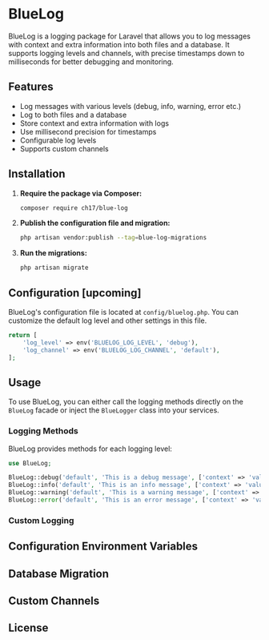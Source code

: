 # BlueLog

BlueLog is a logging package for Laravel that allows you to log messages with context and extra information into both files and a database. It supports logging levels and channels, with precise timestamps down to milliseconds for better debugging and monitoring.

## Features

- Log messages with various levels (debug, info, warning, error etc.)
- Log to both files and a database
- Store context and extra information with logs
- Use millisecond precision for timestamps
- Configurable log levels
- Supports custom channels

## Installation

1. **Require the package via Composer:**

   ```bash
   composer require ch17/blue-log
   ```

2. **Publish the configuration file and migration:**

   ```bash
   php artisan vendor:publish --tag=blue-log-migrations
   ```

3. **Run the migrations:**

   ```bash
   php artisan migrate
   ```

## Configuration [upcoming]

BlueLog's configuration file is located at `config/bluelog.php`. You can customize the default log level and other settings in this file.

```php
return [
    'log_level' => env('BLUELOG_LOG_LEVEL', 'debug'),
    'log_channel' => env('BLUELOG_LOG_CHANNEL', 'default'),
];
```

## Usage

To use BlueLog, you can either call the logging methods directly on the `BlueLog` facade or inject the `BlueLogger` class into your services.

### Logging Methods

BlueLog provides methods for each logging level:

```php
use BlueLog;

BlueLog::debug('default', 'This is a debug message', ['context' => 'value'], ['extra' => 'value']);
BlueLog::info('default', 'This is an info message', ['context' => 'value'], ['extra' => 'value']);
BlueLog::warning('default', 'This is a warning message', ['context' => 'value'], ['extra' => 'value']);
BlueLog::error('default', 'This is an error message', ['context' => 'value'], ['extra' => 'value']);
```

### Custom Logging

## Configuration Environment Variables

## Database Migration

## Custom Channels

## License
